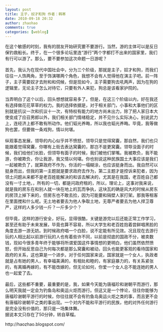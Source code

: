```yaml
---
layout: post
title: 主子，奴才和狗 作者：韩寒
date: 2010-09-18 20:32
author: zhaohao
comments: true
categories: [weblog]
---
```

在这个敏感的时刻，我有的朋友开始研究要不要游行。当然，游的主体可以是反日保钓救船长。终于，在一个很多论坛里连“游行”两个字都打不出来的国家里，我们有行可以游了。那么，要不要参加这次命题一日游呢？<br />
<br />
首先，我认为在现代中国社会中，分为三个阶级，那就是主子，奴才和狗，而我们往往一人饰两角，至于饰演哪两个角色，我想不会有人觉得他在演主子吧。前一阵子，主子需要奴才去附和和伺候，但是现如今，主子需要狗去吼两声，因为在狗的逻辑里，无论主子怎么对待它，只要有外人来犯，狗总是该看家护院的。<br />
<br />
当弄明白了这个以后，回头想想就容易多了。但是，在这三个阶级以内，好在我还有选择做花花草草的权力。我的选择依据是，对于相关部门，小事和大事他们的区别就是抗议一次和抗议十一次，有特权有能力的地方尚未出力，除了把人家日本大使变成了应召男郎以外，我们相关部门情绪稳定，并不见什么实际决心，别说武力上，连经济上都不敢有所动作。他们韬光养晦，所以我也韬光养晦。毕竟，我等做狗也罢，但要做一条戏狗，情以何堪。<br />
<br />
纵观事态发展，领导的内心似乎并不愤怒，领导只是觉得窝囊，那自然，我们也只能跟着觉得窝囊，你哪有上街去表达窝囊的，那岂不是更窝囊。领导没面子的时候，我们给他们长脸，但领导有面子的时候，我们被他们掌嘴。我被欺负，我不能游，你被欺负，你让我游，我又情以何堪。你也别说这种民族国土大事应该是我们一起被欺负了，就算政府不作为，你活的一塌糊涂，也应该挺身而出。我自然可以挺身而出，但我的第一主题就是要求政府去作为，第二主题才是控诉来犯者，因为领土问题从来都不是老百姓能解决的和该去解决的，尤其是在我国，老百姓自己都没有一寸土地，，所有的一切，都是问政府租的，所以，理论上，这事对我来说，就是我的房东在和别人就一块在地上的瓦而争执，这块瓦的确是风大的时候从房东的房顶上掉下来的，但房东也不敢去捡，因为可能要和隔壁人家打架。那我等租客在里面搅和什么呢。无土地者要去为他人争取土地，无尊严者要去为他人捍卫尊严，这样的人多少钱一斤？一斤多少个？<br />
<br />
但毕竟，这样的游行安全，好玩，显得很酷，关键是游完以后还能正常工作学习，甚至还有助于未来发展，毕竟也算不容易，所以大学生和老百姓抱着尝鲜唱黑脸的角度去游一游无妨。到时候政府唱一个白脸，说不定能有所见效。况且现在去游行玩的人相比起以前游行玩的人也有着些许不同，以前是彻底的国政不分，被卖数钱，现如今很多青年终于能够将所谓爱国这件事情想的更明白，他们虽然依然愤怒，但开始反思自己为何每次都是那么窝囊和被动，回头也能更客观的看待国家和政府的关系，这也算是一个进步。对于任何国家来说，国家就是一个女人，执政者就是占有她的男人，有幸福美满的，有相处和睦的，有家庭暴力的，有关系紧张的，有离婚再嫁的，有不能改嫁的，但无论如何，你爱一个女人总不能连她的男人也一起爱了去。<br />
<br />
最后，这些都不重要，最重要的是，我，如果今天能为唐福珍和谢朝平而游行，那么明天我就一定会为钓鱼岛和奥运火炬而游行。但这又是一个悖论，往往你能够为唐福珍谢朝平游行的时候，你往往就不会有钓鱼岛奥运火炬之类的事，而且更不会有唐福珍谢朝平之类的事出现。一个对内不能和平游行的民族，他的对外任何游行是完全没有价值的，那只是一场集体舞。<br />
据说本文只存在了50分钟，转自草榴。

<div>http://haozhao.blogspot.com/</div>
